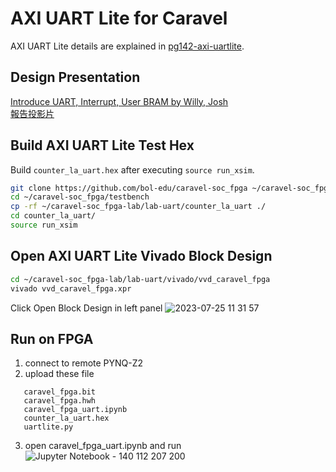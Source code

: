 # AXI UART Lite for Caravel
AXI UART Lite details are explained in [pg142-axi-uartlite](https://docs.xilinx.com/v/u/en-US/pg142-axi-uartlite).

## Design Presentation
[Introduce UART, Interrupt, User BRAM by Willy, Josh](https://www.youtube.com/watch?v=o_KWWsHzoB4&t=28m55s)  
[報告投影片](https://github.com/bol-edu/caravel-soc_fpga-lab/files/12157210/AXI_UART_Lite.for.Caravel.pptx)

## Build AXI UART Lite Test Hex
Build `counter_la_uart.hex` after executing `source run_xsim`.
```sh
git clone https://github.com/bol-edu/caravel-soc_fpga ~/caravel-soc_fpga
cd ~/caravel-soc_fpga/testbench
cp -rf ~/caravel-soc_fpga-lab/lab-uart/counter_la_uart ./
cd counter_la_uart/
source run_xsim
```

## Open AXI UART Lite Vivado Block Design
```sh
cd ~/caravel-soc_fpga-lab/lab-uart/vivado/vvd_caravel_fpga
vivado vvd_caravel_fpga.xpr
```
Click Open Block Design in left panel
![2023-07-25 11 31 57](https://github.com/bol-edu/caravel-soc_fpga-lab/assets/98332019/9bee2398-4f82-45c4-a0d9-7854a5258162)

## Run on FPGA
1. connect to remote PYNQ-Z2
2. upload these file
```
   caravel_fpga.bit
   caravel_fpga.hwh
   caravel_fpga_uart.ipynb
   counter_la_uart.hex
   uartlite.py
```
3. open caravel_fpga_uart.ipynb and run
![Jupyter Notebook - 140 112 207 200](https://github.com/bol-edu/caravel-soc_fpga-lab/assets/98332019/9bbca7c1-cb0f-4b12-b2b6-8dd66083cb34)
